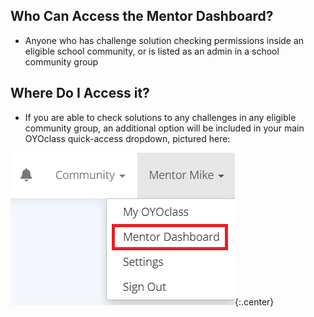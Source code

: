## Who Can Access the Mentor Dashboard?
* Anyone who has challenge solution checking permissions inside an eligible
school community, or is listed as an admin in a school community group

## Where Do I Access it?
* If you are able to check solutions to any challenges in any eligible community
group, an additional option will be included in your main OYOclass quick-access
dropdown, pictured here:

![Access](../../img/home/access.png){:.center}

